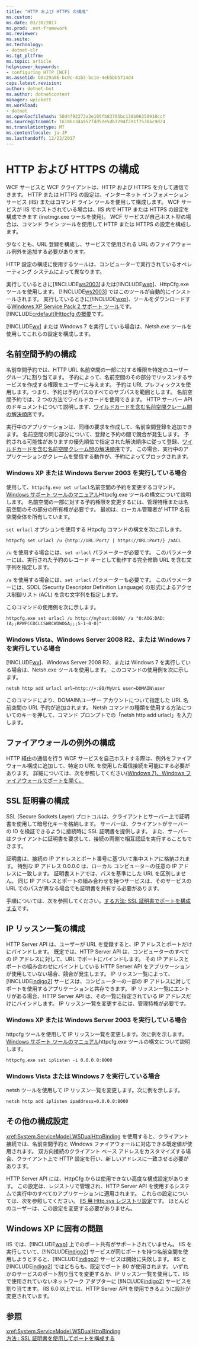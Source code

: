 ```yaml
---
title: "HTTP および HTTPS の構成"
ms.custom: 
ms.date: 03/30/2017
ms.prod: .net-framework
ms.reviewer: 
ms.suite: 
ms.technology:
- dotnet-clr
ms.tgt_pltfrm: 
ms.topic: article
helpviewer_keywords:
- configuring HTTP [WCF]
ms.assetid: b0c29a86-bc0c-41b3-bc1e-4eb5bb5714d4
caps.latest.revision: 
author: dotnet-bot
ms.author: dotnetcontent
manager: wpickett
ms.workload:
- dotnet
ms.openlocfilehash: 50d4f92273a3e105fb83705bc138b06350910ccf
ms.sourcegitcommit: 16186c34a957fdd52e5db7294f291f7530ac9d24
ms.translationtype: MT
ms.contentlocale: ja-JP
ms.lasthandoff: 12/22/2017
---
```

# <a name="configuring-http-and-https"></a>HTTP および HTTPS の構成
WCF サービスと WCF クライアントは、HTTP および HTTPS を介して通信できます。 HTTP または HTTPS の設定は、インターネット インフォメーション サービス (IIS) またはコマンド ライン ツールを使用して構成します。 WCF サービスが IIS でホストされている場合は、IIS 内で HTTP または HTTPS の設定を構成できます (inetmgr.exe ツールを使用)。 WCF サービスが自己ホスト型の場合は、コマンド ライン ツールを使用して HTTP または HTTPS の設定を構成します。  
  
 少なくとも、URL 登録を構成し、サービスで使用される URL のファイアウォール例外を追加する必要があります。  
  
 HTTP 設定の構成に使用するツールは、コンピューターで実行されているオペレーティング システムによって異なります。  
  
 実行しているときに[!INCLUDE[ws2003](../../../../includes/ws2003-md.md)]または[!INCLUDE[wxp](../../../../includes/wxp-md.md)]、HttpCfg.exe ツールを使用します。 [!INCLUDE[ws2003](../../../../includes/ws2003-md.md)] ではこのツールが自動的にインストールされます。 実行しているときに[!INCLUDE[wxp](../../../../includes/wxp-md.md)]、ツールをダウンロードする[Windows XP Service Pack 2 サポート ツール](http://go.microsoft.com/fwlink/?LinkId=88606)です。 [!INCLUDE[crdefault](../../../../includes/crdefault-md.md)][Httpcfg の概要](http://go.microsoft.com/fwlink/?LinkId=88605)です。  
  
 [!INCLUDE[wv](../../../../includes/wv-md.md)] または Windows 7 を実行している場合は、Netsh.exe ツールを使用してこれらの設定を構成します。  
  
## <a name="configuring-namespace-reservations"></a>名前空間予約の構成  
 名前空間予約では、HTTP URL 名前空間の一部に対する権限を特定のユーザー グループに割り当てます。 予約によって、名前空間のその部分でリッスンするサービスを作成する権限をユーザーに与えます。 予約は URL プレフィックスを使用します。つまり、予約は予約パスのすべてのサブパスを範囲とします。 名前空間予約では、2 つの方法でワイルドカードを使用できます。 HTTP サーバー API のドキュメントについて説明します、[ワイルドカードを含む名前空間クレーム間の解決順序](http://go.microsoft.com/fwlink/?LinkId=94841)です。  
  
 実行中のアプリケーションは、同様の要求を作成して、名前空間登録を追加できます。 名前空間の同じ部分について、登録と予約の間で競合が発生します。 予約される可能性がありますの優先順位で指定された解決順序に従って登録、[ワイルドカードを含む名前空間クレーム間の解決順序](http://go.microsoft.com/fwlink/?LinkId=94841)です。 この場合、実行中のアプリケーションがクレームを受信する動作が、予約によってブロックされます。  
  
### <a name="running-windows-xp-or-server-2003"></a>Windows XP または Windows Server 2003 を実行している場合  
 使用して、`httpcfg.exe set urlacl`名前空間の予約を変更するコマンド。 [Windows サポート ツールのマニュアル](http://go.microsoft.com/fwlink/?LinkId=94840)Httpcfg.exe ツールの構文について説明します。 名前空間の一部に対する予約権限を変更するには、管理特権または名前空間のその部分の所有権が必要です。 最初は、ローカル管理者が HTTP 名前空間全体を所有しています。  
  
 `set urlacl` オプションを使用する Httpcfg コマンドの構文を次に示します。  
  
```  
httpcfg set urlacl /u {http://URL:Port/ | https://URL:Port/} /aACL  
```  
  
 `/u` を使用する場合には、`set urlacl` パラメーターが必要です。 このパラメーターには、実行された予約のレコード キーとして動作する完全修飾 URL を含む文字列を指定します。  
  
 `/a` を使用する場合には、`set urlacl` パラメーターも必要です。 このパラメーターには、SDDL (Security Descriptor Definition Language) の形式によるアクセス制御リスト (ACL) を含む文字列を指定します。  
  
 このコマンドの使用例を次に示します。  
  
```  
httpcfg.exe set urlacl /u http://myhost:8000/ /a "O:AOG:DAD:(A;;RPWPCCDCLCSWRCWDWOGA;;;S-1-0-0)"  
```  
  
### <a name="running-windows-vista-windows-server-2008-r2-or-windows-7"></a>Windows Vista、Windows Server 2008 R2、または Windows 7 を実行している場合  
 [!INCLUDE[wv](../../../../includes/wv-md.md)]、Windows Server 2008 R2、または Windows 7 を実行している場合は、Netsh.exe ツールを使用します。 このコマンドの使用例を次に示します。  
  
```  
netsh http add urlacl url=http://+:80/MyUri user=DOMAIN\user  
```  
  
 このコマンドにより、DOMAIN\ユーザー アカウントについて指定した URL 名前空間の URL 予約が追加されます。  Netsh コマンドの種類を使用する方法についてのキーを押して、コマンド プロンプトでの「netsh http add urlacl」を入力します。  
  
## <a name="configuring-a-firewall-exception"></a>ファイアウォールの例外の構成  
 HTTP 経由の通信を行う WCF サービスを自己ホストする際は、例外をファイアウォール構成に追加して、特定の URL を使用した着信接続を可能にする必要があります。 詳細については、次を参照してください[(Windows 7)、Windows ファイアウォールでポートを開く。](http://go.microsoft.com/fwlink/?LinkId=239961)  
  
## <a name="configuring-ssl-certificates"></a>SSL 証明書の構成  
 SSL (Secure Sockets Layer) プロトコルは、クライアントとサーバー上で証明書を使用して暗号化キーを格納します。 サーバーは、クライアントがサーバーの ID を検証できるように接続時に SSL 証明書を提供します。 また、サーバーはクライアントに証明書を要求して、接続の両側で相互認証を実行することもできます。  
  
 証明書は、接続の IP アドレスとポート番号に基づいて集中ストアに格納されます。 特別な IP アドレス 0.0.0.0 は、ローカル コンピューターの任意の IP アドレスに一致します。 証明書ストアでは、パスを基準にした URL を区別しません。 同じ IP アドレスとポートの組み合わせを持つサービスは、そのサービスの URL でのパスが異なる場合でも証明書を共有する必要があります。  
  
 手順については、次を参照してください。[する方法: SSL 証明書でポートを構成する](../../../../docs/framework/wcf/feature-details/how-to-configure-a-port-with-an-ssl-certificate.md)です。  
  
## <a name="configuring-the-ip-listen-list"></a>IP リッスン一覧の構成  
 HTTP Server API は、ユーザーが URL を登録すると、IP アドレスとポートだけにバインドします。 既定では、HTTP Server API は、コンピューターのすべての IP アドレスに対して、URL でポートにバインドします。 その IP アドレスとポートの組み合わせにバインドしている HTTP Server API をアプリケーションが使用していない場合、競合が発生します。 IP リッスン一覧によって、[!INCLUDE[indigo2](../../../../includes/indigo2-md.md)] サービスは、コンピューターの一部の IP アドレスに対してポートを使用するアプリケーションと共存できます。 IP リッスン一覧にエントリがある場合、HTTP Server API は、その一覧に指定されている IP アドレスだけにバインドします。 IP リッスン一覧を変更するには、管理特権が必要です。  
  
### <a name="running-windows-xp-or-server-2003"></a>Windows XP または Windows Server 2003 を実行している場合  
 httpcfg ツールを使用して IP リッスン一覧を変更します。次に例を示します。 [Windows サポート ツールのマニュアル](http://go.microsoft.com/fwlink/?LinkId=94840)httpcfg.exe ツールの構文について説明します。  
  
```  
httpcfg.exe set iplisten -i 0.0.0.0:8000  
```  
  
### <a name="running-windows-vista-or-windows-7"></a>Windows Vista または Windows 7 を実行している場合  
 netsh ツールを使用して IP リッスン一覧を変更します。次に例を示します。  
  
```  
netsh http add iplisten ipaddress=0.0.0.0:8000  
```  
  
## <a name="other-configuration-settings"></a>その他の構成設定  
 <xref:System.ServiceModel.WSDualHttpBinding> を使用すると、クライアント接続では、名前空間予約と Windows ファイアウォールに対応できる既定値が使用されます。 双方向接続のクライアント ベース アドレスをカスタマイズする場合、クライアント上で HTTP 設定を行い、新しいアドレスに一致させる必要があります。  
  
 HTTP Server API には、HttpCfg からは使用できない高度な構成設定があります。 この設定は、レジストリで管理され、HTTP Server API を使用するシステムで実行中のすべてのアプリケーションに適用されます。 これらの設定については、次を参照してください。 [IIS 用 Http.sys レジストリ設定](http://go.microsoft.com/fwlink/?LinkId=94843)です。 ほとんどのユーザーは、この設定を変更する必要がありません。  
  
## <a name="issues-specific-to-windows-xp"></a>Windows XP に固有の問題  
 IIS では、[!INCLUDE[wxp](../../../../includes/wxp-md.md)] 上でのポート共有がサポートされていません。 IIS を実行していて、[!INCLUDE[indigo2](../../../../includes/indigo2-md.md)] サービスが同じポートを持つ名前空間を使用しようとすると、[!INCLUDE[indigo2](../../../../includes/indigo2-md.md)] サービスは開始に失敗します。 IIS と [!INCLUDE[indigo2](../../../../includes/indigo2-md.md)] ではどちらも、既定でポート 80 が使用されます。 いずれかのサービスのポート割り当てを変更するか、IP リッスン一覧を使用して、IIS で使用されていないネットワーク アダプターに [!INCLUDE[indigo2](../../../../includes/indigo2-md.md)] サービスを割り当てます。 IIS 6.0 以上では、HTTP Server API を使用できるように設計が変更されています。  
  
## <a name="see-also"></a>参照  
 <xref:System.ServiceModel.WSDualHttpBinding>  
 [方法 : SSL 証明書を使用してポートを構成する](../../../../docs/framework/wcf/feature-details/how-to-configure-a-port-with-an-ssl-certificate.md)
